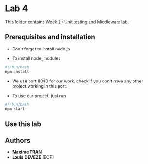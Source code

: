 # Lab 4

This folder contains Week 2 : Unit testing and Middleware lab.

## Prerequisites and installation

* Don't forget to install node.js

* To install node_modules

```bash
#!/bin/bash
npm install
```

* We use port 8080 for our work, check if you don't have any other project working in this port.

* To use our project, just run

````bash
#!/bin/bash
npm start
````

## Use this lab

## Authors

* **Maxime TRAN**
* **Louis DEVEZE**
[EOF]
